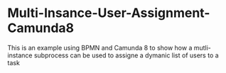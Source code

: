 # Multi-Insance-User-Assignment-Camunda8
This is an example using BPMN and Camunda 8 to show how a mutli-instance subprocess can be used to assigne a dymanic list of users to a task
